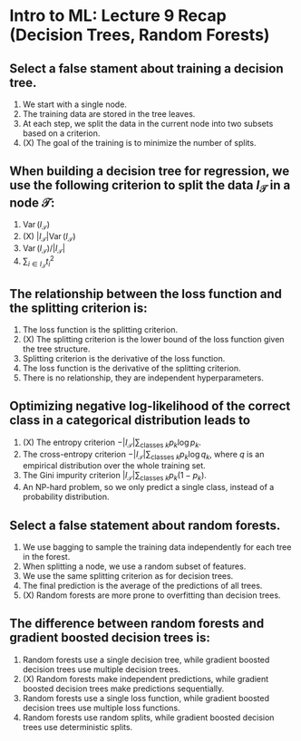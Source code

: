 # Intro to ML: Lecture 9 Recap (Decision Trees, Random Forests)

## Select a **false stament** about training a decision tree.

1. We start with a single node.
2. The training data are stored in the tree leaves.
3. At each step, we split the data in the current node into two subsets based on a criterion.
4. (X) The goal of the training is to minimize the number of splits.


## When building a decision tree for regression, we use the following criterion to split the data $I_\mathcal{T}$ in a node $\mathcal{T}$:

1. $\operatorname{Var}(I_\mathcal{T})$
2. (X) $|I_\mathcal{T}| \operatorname{Var}(I_\mathcal{T})$
3. $\operatorname{Var}(I_\mathcal{T}) / |I_\mathcal{T}|$
4. $\sum_{i \in I_\mathcal{T}} t_i^2$


## The relationship between the loss function and the splitting criterion is:

1. The loss function is the splitting criterion.
2. (X) The splitting criterion is the lower bound of the loss function given the tree structure.
3. Splitting criterion is the derivative of the loss function.
4. The loss function is the derivative of the splitting criterion.
5. There is no relationship, they are independent hyperparameters.


## Optimizing negative log-likelihood of the correct class in a categorical distribution leads to

1. (X) The entropy criterion $-|I_\mathcal{T}|\sum_{\text{classes }k}p_k \log p_k$.
2. The cross-entropy criterion $-|I_\mathcal{T}|\sum_{\text{classes }k}p_k \log q_k$, where $q$ is an empirical distribution over the whole training set.
3. The Gini impurity criterion $|I_\mathcal{T}|\sum_{\text{classes }k}p_k (1-p_k)$.
4. An NP-hard problem, so we only predict a single class, instead of a probability distribution.


## Select a **false statement** about random forests.

1. We use bagging to sample the training data independently for each tree in the forest.
2. When splitting a node, we use a random subset of features.
3. We use the same splitting criterion as for decision trees.
4. The final prediction is the average of the predictions of all trees.
5. (X) Random forests are more prone to overfitting than decision trees.


## The difference between random forests and gradient boosted decision trees is:

1. Random forests use a single decision tree, while gradient boosted decision trees use multiple decision trees.
2. (X) Random forests make independent predictions, while gradient boosted decision trees make predictions sequentially.
3. Random forests use a single loss function, while gradient boosted decision trees use multiple loss functions.
4. Random forests use random splits, while gradient boosted decision trees use deterministic splits.


